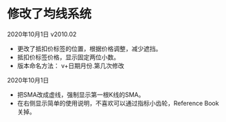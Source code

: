 # 修改了均线系统



2020年10月1日 v2010.02

* 更改了抵扣价标签的位置，根据价格调整，减少遮挡。
* 抵扣价标签价格，显示固定两位小数。
* 版本命名方法： v+日期月份.第几次修改



2020年10月1日

* 把SMA改成虚线，强制显示第一根K线的SMA。
* 在右侧显示简单的使用说明，不喜欢可以通过指标小齿轮，Reference  Book关掉。

